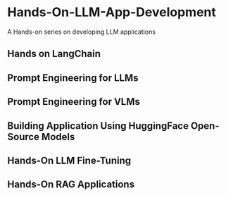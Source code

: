 # Hands-On-LLM-App-Development
A Hands-on series on developing LLM applications

## Hands on LangChain ##

## Prompt Engineering for LLMs ##


## Prompt Engineering for VLMs ##

## Building Application Using HuggingFace Open-Source Models ##


## Hands-On LLM Fine-Tuning ##

## Hands-On RAG Applications ##
